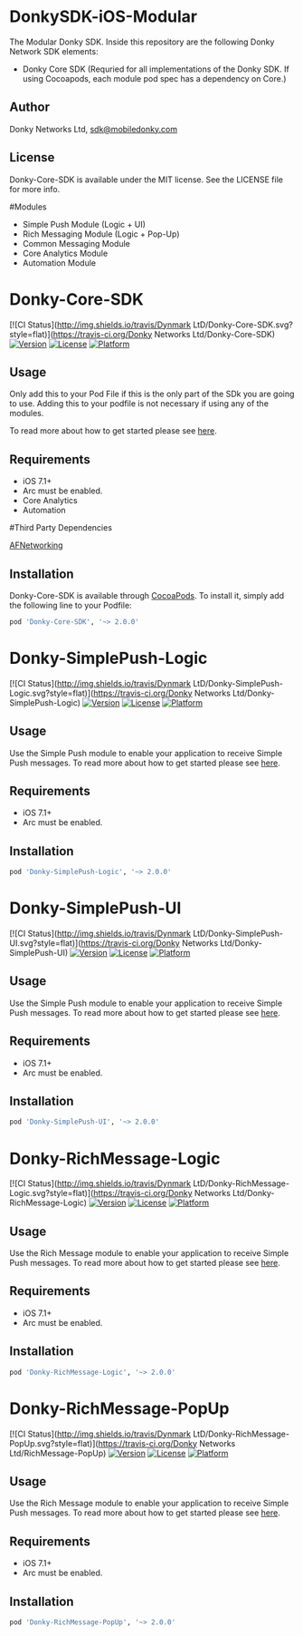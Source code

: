 # DonkySDK-iOS-Modular

The Modular Donky SDK. Inside this repository are the following Donky Network SDK elements:

<ul>
<li>Donky Core SDK (Requried for all implementations of the Donky SDK. If using Cocoapods, each module pod spec has a dependency on Core.)</li>
</ul>

## Author

Donky Networks Ltd, sdk@mobiledonky.com

## License

Donky-Core-SDK is available under the MIT license. See the LICENSE file for more info.

#Modules

<ul>
<li>Simple Push Module (Logic + UI)</li>
<li>Rich Messaging Module (Logic + Pop-Up)</li>
<li>Common Messaging Module</li>
<li>Core Analytics Module</li>
<li>Automation Module</li>
</ul>



# Donky-Core-SDK

[![CI Status](http://img.shields.io/travis/Dynmark LtD/Donky-Core-SDK.svg?style=flat)](https://travis-ci.org/Donky Networks Ltd/Donky-Core-SDK)
[![Version](https://img.shields.io/cocoapods/v/Donky-Core-SDK.svg?style=flat)](http://cocoapods.org/pods/Donky-Core-SDK)
[![License](https://img.shields.io/cocoapods/l/Donky-Core-SDK.svg?style=flat)](http://cocoapods.org/pods/Donky-Core-SDK)
[![Platform](https://img.shields.io/cocoapods/p/Donky-Core-SDK.svg?style=flat)](http://cocoapods.org/pods/Donky-Core-SDK)

## Usage

Only add this to your Pod File if this is the only part of the SDk you are going to use. Adding this to your podfile is not necessary if using any of the modules. 

To read more about how to get started please see [here](www.google.com).

## Requirements

<ul>
<li>iOS 7.1+</li>
<li>Arc must be enabled.</li>
<li>Core Analytics</li>
<li>Automation</li>
</ul>


#Third Party Dependencies

[AFNetworking](https://github.com/AFNetworking/AFNetworking)

## Installation

Donky-Core-SDK is available through [CocoaPods](http://cocoapods.org). To install
it, simply add the following line to your Podfile:

```ruby
pod 'Donky-Core-SDK', '~> 2.0.0'

```




# Donky-SimplePush-Logic


[![CI Status](http://img.shields.io/travis/Dynmark LtD/Donky-SimplePush-Logic.svg?style=flat)](https://travis-ci.org/Donky Networks Ltd/Donky-SimplePush-Logic)
[![Version](https://img.shields.io/cocoapods/v/Donky-SimplePush-Logic.svg?style=flat)](http://cocoapods.org/pods/Donky-SimplePush-Logic)
[![License](https://img.shields.io/cocoapods/l/Donky-SimplePush-Logic.svg?style=flat)](http://cocoapods.org/pods/Donky-SimplePush-Logic)
[![Platform](https://img.shields.io/cocoapods/p/Donky-SimplePush-Logic.svg?style=flat)](http://cocoapods.org/pods/Donky-SimplePush-Logic)

## Usage

Use the Simple Push module to enable your application to receive Simple Push messages.
To read more about how to get started please see [here](www.google.com).

## Requirements

<ul>
<li>iOS 7.1+</li>
<li>Arc must be enabled.</li>
</ul>


## Installation


```ruby
pod 'Donky-SimplePush-Logic', '~> 2.0.0'

```

# Donky-SimplePush-UI


[![CI Status](http://img.shields.io/travis/Dynmark LtD/Donky-SimplePush-UI.svg?style=flat)](https://travis-ci.org/Donky Networks Ltd/Donky-SimplePush-UI)
[![Version](https://img.shields.io/cocoapods/v/Donky-SimplePush-UI.svg?style=flat)](http://cocoapods.org/pods/Donky-SimplePush-UI)
[![License](https://img.shields.io/cocoapods/l/Donky-SimplePush-UI.svg?style=flat)](http://cocoapods.org/pods/Donky-SimplePush-UI)
[![Platform](https://img.shields.io/cocoapods/p/Donky-SimplePush-UI.svg?style=flat)](http://cocoapods.org/pods/Donky-SimplePush-UI)

## Usage

Use the Simple Push module to enable your application to receive Simple Push messages.
To read more about how to get started please see [here](www.google.com).

## Requirements

<ul>
<li>iOS 7.1+</li>
<li>Arc must be enabled.</li>
</ul>


## Installation


```ruby
pod 'Donky-SimplePush-UI', '~> 2.0.0'

```




# Donky-RichMessage-Logic


[![CI Status](http://img.shields.io/travis/Dynmark LtD/Donky-RichMessage-Logic.svg?style=flat)](https://travis-ci.org/Donky Networks Ltd/Donky-RichMessage-Logic)
[![Version](https://img.shields.io/cocoapods/v/Donky-RichMessage-Logic.svg?style=flat)](http://cocoapods.org/pods/Donky-RichMessage-Logic)
[![License](https://img.shields.io/cocoapods/l/Donky-RichMessage-Logic.svg?style=flat)](http://cocoapods.org/pods/Donky-RichMessage-Logic)
[![Platform](https://img.shields.io/cocoapods/p/Donky-RichMessage-Logic.svg?style=flat)](http://cocoapods.org/pods/Donky-RichMessage-Logic)

## Usage

Use the Rich Message  module to enable your application to receive Simple Push messages.
To read more about how to get started please see [here](www.google.com).

## Requirements

<ul>
<li>iOS 7.1+</li>
<li>Arc must be enabled.</li>
</ul>


## Installation


```ruby
pod 'Donky-RichMessage-Logic', '~> 2.0.0'

```

# Donky-RichMessage-PopUp


[![CI Status](http://img.shields.io/travis/Dynmark LtD/Donky-RichMessage-PopUp.svg?style=flat)](https://travis-ci.org/Donky Networks Ltd/RichMessage-PopUp)
[![Version](https://img.shields.io/cocoapods/v/Donky-RichMessage-PopUp.svg?style=flat)](https://cocoapods.org/pods/Donky-RichMessage-PopUp)
[![License](https://img.shields.io/cocoapods/l/Donky-RichMessage-PopUp.svg?style=flat)](https://cocoapods.org/pods/Donky-RichMessage-PopUp)
[![Platform](https://img.shields.io/cocoapods/p/Donky-RichMessage-PopUp.svg?style=flat)](https://cocoapods.org/pods/Donky-RichMessage-PopUp)

## Usage

Use the Rich Message module to enable your application to receive Simple Push messages.
To read more about how to get started please see [here](www.google.com).

## Requirements

<ul>
<li>iOS 7.1+</li>
<li>Arc must be enabled.</li>
</ul>


## Installation


```ruby
pod 'Donky-RichMessage-PopUp', '~> 2.0.0'

```

